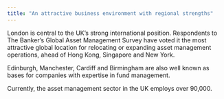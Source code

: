 ```yaml
---
title: "An attractive business environment with regional strengths"
---
```

London is central to the UK’s strong international position. Respondents to The Banker’s Global Asset Management Survey have voted it the most attractive global location for relocating or expanding asset management operations, ahead of Hong Kong, Singapore and New York.
 
Edinburgh, Manchester, Cardiff and Birmingham are also well known as bases for companies with expertise in fund management.

Currently, the asset management sector in the UK employs over 90,000.
